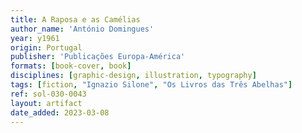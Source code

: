 ```yaml
---
title: A Raposa e as Camélias
author_name: 'António Domingues'
year: y1961
origin: Portugal
publisher: 'Publicações Europa-América'
formats: [book-cover, book]
disciplines: [graphic-design, illustration, typography]
tags: [fiction, "Ignazio Silone", "Os Livros das Três Abelhas"]
ref: sol-030-0043
layout: artifact
date_added: 2023-03-08
---
```

